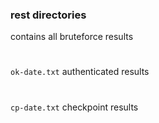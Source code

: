 ### rest directories
contains all bruteforce results
#
```ok-date.txt``` authenticated results
#
```cp-date.txt``` checkpoint results
